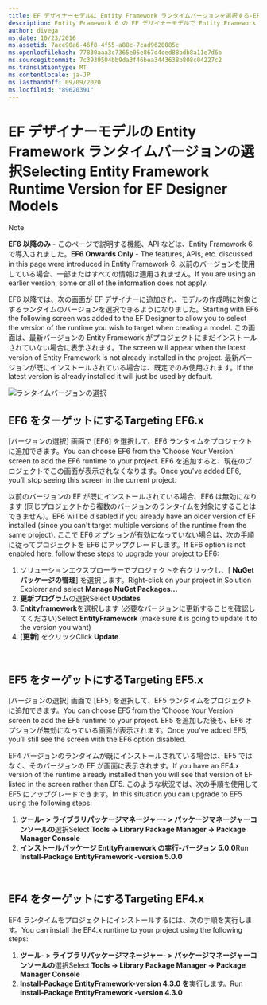 ```yaml
---
title: EF デザイナーモデルに Entity Framework ランタイムバージョンを選択する-EF6
description: Entity Framework 6 の EF デザイナーモデルで Entity Framework ランタイムバージョンを選択する
author: divega
ms.date: 10/23/2016
ms.assetid: 7ace90a6-46f8-4f55-a88c-7cad9620085c
ms.openlocfilehash: 77830aaa3c7365e05e867d4ced88bdb8a11e7d6b
ms.sourcegitcommit: 7c3939504bb9da3f46bea3443638b808c04227c2
ms.translationtype: MT
ms.contentlocale: ja-JP
ms.lasthandoff: 09/09/2020
ms.locfileid: "89620391"
---
```

# <a name="selecting-entity-framework-runtime-version-for-ef-designer-models"></a><span data-ttu-id="b6805-103">EF デザイナーモデルの Entity Framework ランタイムバージョンの選択</span><span class="sxs-lookup"><span data-stu-id="b6805-103">Selecting Entity Framework Runtime Version for EF Designer Models</span></span>
> [!NOTE]
> <span data-ttu-id="b6805-104">**EF6 以降のみ** - このページで説明する機能、API などは、Entity Framework 6 で導入されました。</span><span class="sxs-lookup"><span data-stu-id="b6805-104">**EF6 Onwards Only** - The features, APIs, etc. discussed in this page were introduced in Entity Framework 6.</span></span> <span data-ttu-id="b6805-105">以前のバージョンを使用している場合、一部またはすべての情報は適用されません。</span><span class="sxs-lookup"><span data-stu-id="b6805-105">If you are using an earlier version, some or all of the information does not apply.</span></span>

<span data-ttu-id="b6805-106">EF6 以降では、次の画面が EF デザイナーに追加され、モデルの作成時に対象とするランタイムのバージョンを選択できるようになりました。</span><span class="sxs-lookup"><span data-stu-id="b6805-106">Starting with EF6 the following screen was added to the EF Designer to allow you to select the version of the runtime you wish to target when creating a model.</span></span> <span data-ttu-id="b6805-107">この画面は、最新バージョンの Entity Framework がプロジェクトにまだインストールされていない場合に表示されます。</span><span class="sxs-lookup"><span data-stu-id="b6805-107">The screen will appear when the latest version of Entity Framework is not already installed in the project.</span></span> <span data-ttu-id="b6805-108">最新バージョンが既にインストールされている場合は、既定でのみ使用されます。</span><span class="sxs-lookup"><span data-stu-id="b6805-108">If the latest version is already installed it will just be used by default.</span></span>

![ランタイムバージョンの選択](~/ef6/media/screen.png)

## <a name="targeting-ef6x"></a><span data-ttu-id="b6805-110">EF6 をターゲットにする</span><span class="sxs-lookup"><span data-stu-id="b6805-110">Targeting EF6.x</span></span>

<span data-ttu-id="b6805-111">[バージョンの選択] 画面で [EF6] を選択して、EF6 ランタイムをプロジェクトに追加できます。</span><span class="sxs-lookup"><span data-stu-id="b6805-111">You can choose EF6 from the 'Choose Your Version' screen to add the EF6 runtime to your project.</span></span> <span data-ttu-id="b6805-112">EF6 を追加すると、現在のプロジェクトでこの画面が表示されなくなります。</span><span class="sxs-lookup"><span data-stu-id="b6805-112">Once you've added EF6, you’ll stop seeing this screen in the current project.</span></span>

<span data-ttu-id="b6805-113">以前のバージョンの EF が既にインストールされている場合、EF6 は無効になります (同じプロジェクトから複数のバージョンのランタイムを対象にすることはできません)。</span><span class="sxs-lookup"><span data-stu-id="b6805-113">EF6 will be disabled if you already have an older version of EF installed (since you can't target multiple versions of the runtime from the same project).</span></span> <span data-ttu-id="b6805-114">ここで EF6 オプションが有効になっていない場合は、次の手順に従ってプロジェクトを EF6 にアップグレードします。</span><span class="sxs-lookup"><span data-stu-id="b6805-114">If EF6 option is not enabled here, follow these steps to upgrade your project to EF6:</span></span>

1.  <span data-ttu-id="b6805-115">ソリューションエクスプローラーでプロジェクトを右クリックし、[ **NuGet パッケージの管理**] を選択します。</span><span class="sxs-lookup"><span data-stu-id="b6805-115">Right-click on your project in Solution Explorer and select **Manage NuGet Packages...**</span></span>
2.  <span data-ttu-id="b6805-116">**更新プログラム**の選択</span><span class="sxs-lookup"><span data-stu-id="b6805-116">Select **Updates**</span></span>
3.  <span data-ttu-id="b6805-117">**Entityframework**を選択します (必要なバージョンに更新することを確認してください)</span><span class="sxs-lookup"><span data-stu-id="b6805-117">Select **EntityFramework** (make sure it is going to update it to the version you want)</span></span>
4.  <span data-ttu-id="b6805-118">[**更新**] をクリック</span><span class="sxs-lookup"><span data-stu-id="b6805-118">Click **Update**</span></span>

 

## <a name="targeting-ef5x"></a><span data-ttu-id="b6805-119">EF5 をターゲットにする</span><span class="sxs-lookup"><span data-stu-id="b6805-119">Targeting EF5.x</span></span>

<span data-ttu-id="b6805-120">[バージョンの選択] 画面で [EF5] を選択して、EF5 ランタイムをプロジェクトに追加できます。</span><span class="sxs-lookup"><span data-stu-id="b6805-120">You can choose EF5 from the 'Choose Your Version' screen to add the EF5 runtime to your project.</span></span> <span data-ttu-id="b6805-121">EF5 を追加した後も、EF6 オプションが無効になっている画面が表示されます。</span><span class="sxs-lookup"><span data-stu-id="b6805-121">Once you've added EF5, you’ll still see the screen with the EF6 option disabled.</span></span>

<span data-ttu-id="b6805-122">EF4 バージョンのランタイムが既にインストールされている場合は、EF5 ではなく、そのバージョンの EF が画面に表示されます。</span><span class="sxs-lookup"><span data-stu-id="b6805-122">If you have an EF4.x version of the runtime already installed then you will see that version of EF listed in the screen rather than EF5.</span></span> <span data-ttu-id="b6805-123">このような状況では、次の手順を使用して EF5 にアップグレードできます。</span><span class="sxs-lookup"><span data-stu-id="b6805-123">In this situation you can upgrade to EF5 using the following steps:</span></span>

1.  <span data-ttu-id="b6805-124">**ツール- &gt; ライブラリパッケージマネージャー- &gt; パッケージマネージャーコンソールの**選択</span><span class="sxs-lookup"><span data-stu-id="b6805-124">Select **Tools -&gt; Library Package Manager -&gt; Package Manager Console**</span></span>
2.  <span data-ttu-id="b6805-125">**インストールパッケージ EntityFramework の実行-バージョン 5.0.0**</span><span class="sxs-lookup"><span data-stu-id="b6805-125">Run **Install-Package EntityFramework -version 5.0.0**</span></span>

 

## <a name="targeting-ef4x"></a><span data-ttu-id="b6805-126">EF4 をターゲットにする</span><span class="sxs-lookup"><span data-stu-id="b6805-126">Targeting EF4.x</span></span>

<span data-ttu-id="b6805-127">EF4 ランタイムをプロジェクトにインストールするには、次の手順を実行します。</span><span class="sxs-lookup"><span data-stu-id="b6805-127">You can install the EF4.x runtime to your project using the following steps:</span></span>

1.  <span data-ttu-id="b6805-128">**ツール- &gt; ライブラリパッケージマネージャー- &gt; パッケージマネージャーコンソールの**選択</span><span class="sxs-lookup"><span data-stu-id="b6805-128">Select **Tools -&gt; Library Package Manager -&gt; Package Manager Console**</span></span>
2.  <span data-ttu-id="b6805-129">**Install-Package EntityFramework-version 4.3.0 を**実行します。</span><span class="sxs-lookup"><span data-stu-id="b6805-129">Run **Install-Package EntityFramework -version 4.3.0**</span></span>
